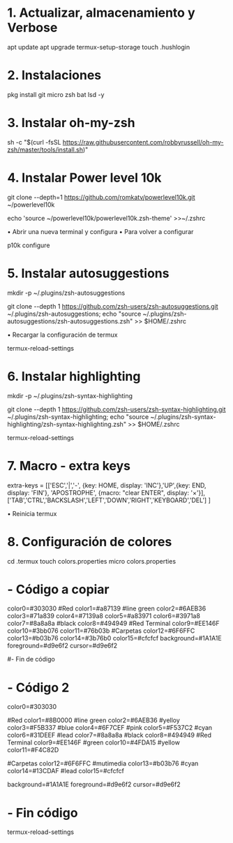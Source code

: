 # 1. Actualizar, almacenamiento y Verbose

apt update
apt upgrade
termux-setup-storage
touch .hushlogin

# 2. Instalaciones

pkg install git micro zsh bat lsd -y

# 3. Instalar oh-my-zsh

sh -c "$(curl -fsSL https://raw.githubusercontent.com/robbyrussell/oh-my-zsh/master/tools/install.sh)"

# 4. Instalar Power level 10k

git clone --depth=1 https://github.com/romkatv/powerlevel10k.git ~/powerlevel10k

echo 'source ~/powerlevel10k/powerlevel10k.zsh-theme' >>~/.zshrc

• Abrir una nueva terminal y configura
• Para volver a configurar 

p10k configure

# 5. Instalar autosuggestions

mkdir -p ~/.plugins/zsh-autosuggestions

git clone --depth 1 https://github.com/zsh-users/zsh-autosuggestions.git ~/.plugins/zsh-autosuggestions; echo "source ~/.plugins/zsh-autosuggestions/zsh-autosuggestions.zsh" >> $HOME/.zshrc

• Recargar la configuración de termux

termux-reload-settings

# 6. Instalar highlighting

mkdir -p ~/.plugins/zsh-syntax-highlighting

git clone --depth 1 https://github.com/zsh-users/zsh-syntax-highlighting.git ~/.plugins/zsh-syntax-highlighting; echo "source ~/.plugins/zsh-syntax-highlighting/zsh-syntax-highlighting.zsh" >> $HOME/.zshrc

termux-reload-settings

# 7. Macro - extra keys

extra-keys = [['ESC','|','-', {key: HOME, display: 'INC'},'UP',{key: END, display: 'FIN'}, 'APOSTROPHE', {macro: "clear ENTER", display: '×'}],['TAB','CTRL','BACKSLASH','LEFT','DOWN','RIGHT','KEYBOARD','DEL'] ]

• Reinicia termux

# 8. Configuración de colores

cd .termux
touch colors.properties
micro colors.properties

# - Código a copiar 

color0=#303030
#Red
color1=#a87139
#line green
color2=#6AEB36
color3=#71a839
color4=#7139a8
color5=#a83971
color6=#3971a8
color7=#8a8a8a
#black
color8=#494949
#Red Terminal
color9=#EE146F
color10=#3bb076
color11=#76b03b
#Carpetas
color12=#6F6FFC
color13=#b03b76
color14=#3b76b0
color15=#cfcfcf
background=#1A1A1E
foreground=#d9e6f2
cursor=#d9e6f2

#- Fin de código 
# - Código 2

color0=#303030

#Red
color1=#8B0000
#line green
color2=#6AEB36
#yelloy
color3=#F5B337
#blue
color4=#6F7CEF
#pink
color5=#F537C2
#cyan
color6=#31DEEF
#lead
color7=#8a8a8a
#black
color8=#494949
#Red Terminal
color9=#EE146F
#green
color10=#4FDA15
#yellow
color11=#F4C82D

#Carpetas
color12=#6F6FFC
#mutimedia
color13=#b03b76
#cyan
color14=#13CDAF
#lead
color15=#cfcfcf

background=#1A1A1E
foreground=#d9e6f2
cursor=#d9e6f2

# - Fin código 

termux-reload-settings
